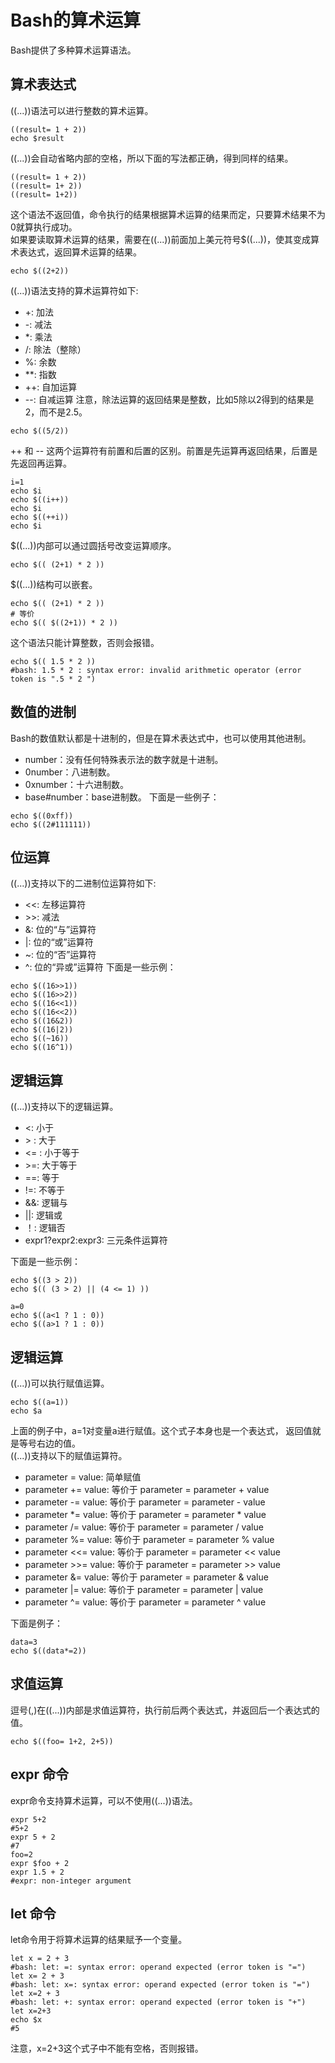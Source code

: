 # Bash的算术运算
Bash提供了多种算术运算语法。
## 算术表达式
((...))语法可以进行整数的算术运算。
``` shell
((result= 1 + 2))
echo $result
```
((...))会自动省略内部的空格，所以下面的写法都正确，得到同样的结果。

``` shell
((result= 1 + 2))
((result= 1+ 2))
((result= 1+2))
```
这个语法不返回值，命令执行的结果根据算术运算的结果而定，只要算术结果不为0就算执行成功。  
如果要读取算术运算的结果，需要在((...))前面加上美元符号$((...))，使其变成算术表达式，返回算术运算的结果。  
``` shell
echo $((2+2))
```
((...))语法支持的算术运算符如下:
- +: 加法
- -: 减法
- *: 乘法
- /: 除法（整除）
- %: 余数
- **: 指数
- ++: 自加运算
- --: 自减运算
注意，除法运算的返回结果是整数，比如5除以2得到的结果是2，而不是2.5。
``` shell
echo $((5/2))
```
++ 和 -- 这两个运算符有前置和后置的区别。前置是先运算再返回结果，后置是先返回再运算。
``` shell
i=1
echo $i
echo $((i++))
echo $i
echo $((++i))
echo $i
```
$((...))内部可以通过圆括号改变运算顺序。  
``` shell
echo $(( (2+1) * 2 ))
```
$((...))结构可以嵌套。  
``` shell
echo $(( (2+1) * 2 ))
# 等价
echo $(( $((2+1)) * 2 ))
```
这个语法只能计算整数，否则会报错。
``` shell
echo $(( 1.5 * 2 ))
#bash: 1.5 * 2 : syntax error: invalid arithmetic operator (error token is ".5 * 2 ")
```
## 数值的进制
Bash的数值默认都是十进制的，但是在算术表达式中，也可以使用其他进制。
- number：没有任何特殊表示法的数字就是十进制。
- 0number：八进制数。
- 0xnumber：十六进制数。
- base#number：base进制数。
下面是一些例子：
``` shell
echo $((0xff))
echo $((2#111111))
```
## 位运算
((...))支持以下的二进制位运算符如下:
- <<: 左移运算符
- \>>: 减法
- &: 位的“与”运算符
- |: 位的“或”运算符  
- ~: 位的“否”运算符  
- ^: 位的“异或”运算符
下面是一些示例：
``` shell
echo $((16>>1))
echo $((16>>2))
echo $((16<<1))
echo $((16<<2))
echo $((16&2))
echo $((16|2))
echo $((~16))
echo $((16^1))
```
## 逻辑运算
((...))支持以下的逻辑运算。
- <: 小于
- \> : 大于
- <= : 小于等于
- \>=: 大于等于  
- ==: 等于  
- !=: 不等于
- &&: 逻辑与
- ||: 逻辑或
- ！: 逻辑否  
- expr1?expr2:expr3: 三元条件运算符  

下面是一些示例：
``` shell
echo $((3 > 2))
echo $(( (3 > 2) || (4 <= 1) ))

a=0
echo $((a<1 ? 1 : 0))
echo $((a>1 ? 1 : 0))
```
## 逻辑运算
((...))可以执行赋值运算。
``` shell
echo $((a=1))
echo $a
```
上面的例子中，a=1对变量a进行赋值。这个式子本身也是一个表达式，
返回值就是等号右边的值。  
((...))支持以下的赋值运算符。
- parameter = value: 简单赋值
- parameter += value: 等价于 parameter = parameter + value
- parameter -= value: 等价于 parameter = parameter - value
- parameter *= value: 等价于 parameter = parameter * value
- parameter /= value: 等价于 parameter = parameter / value
- parameter %= value: 等价于 parameter = parameter % value  
- parameter <<= value: 等价于 parameter = parameter << value 
- parameter >>= value: 等价于 parameter = parameter >> value
- parameter &= value: 等价于 parameter = parameter & value
- parameter |= value: 等价于 parameter = parameter | value
- parameter ^= value: 等价于 parameter = parameter ^ value

下面是例子：
``` shell
data=3
echo $((data*=2))
```
## 求值运算
逗号(,)在((...))内部是求值运算符，执行前后两个表达式，并返回后一个表达式的值。
``` shell
echo $((foo= 1+2, 2+5))
```
## expr 命令
expr命令支持算术运算，可以不使用((...))语法。
``` shell
expr 5+2
#5+2
expr 5 + 2
#7
foo=2
expr $foo + 2
expr 1.5 + 2
#expr: non-integer argument
```
## let 命令
let命令用于将算术运算的结果赋予一个变量。
``` shell
let x = 2 + 3
#bash: let: =: syntax error: operand expected (error token is "=")
let x= 2 + 3
#bash: let: x=: syntax error: operand expected (error token is "=")
let x=2 + 3
#bash: let: +: syntax error: operand expected (error token is "+")
let x=2+3
echo $x
#5
```
注意，x=2+3这个式子中不能有空格，否则报错。